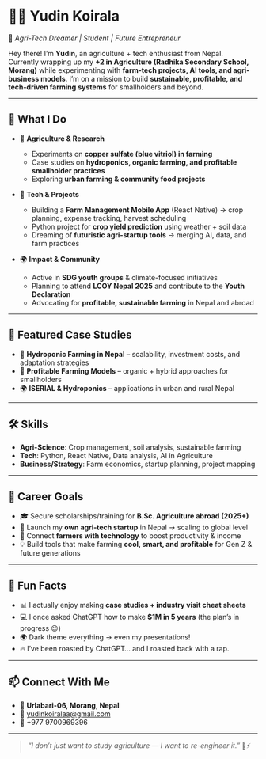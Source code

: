 # 👨‍🌾 Yudin Koirala  

🌱 *Agri-Tech Dreamer | Student | Future Entrepreneur*  

Hey there! I’m **Yudin**, an agriculture + tech enthusiast from Nepal.  
Currently wrapping up my **+2 in Agriculture (Radhika Secondary School, Morang)** while experimenting with **farm-tech projects, AI tools, and agri-business models**. I’m on a mission to build **sustainable, profitable, and tech-driven farming systems** for smallholders and beyond.  

---

## 🚀 What I Do  

- 🔬 **Agriculture & Research**  
  - Experiments on **copper sulfate (blue vitriol) in farming**  
  - Case studies on **hydroponics, organic farming, and profitable smallholder practices**  
  - Exploring **urban farming & community food projects**  

- 📱 **Tech & Projects**  
  - Building a **Farm Management Mobile App** (React Native) → crop planning, expense tracking, harvest scheduling  
  - Python project for **crop yield prediction** using weather + soil data  
  - Dreaming of **futuristic agri-startup tools** → merging AI, data, and farm practices  

- 🌍 **Impact & Community**  
  - Active in **SDG youth groups** & climate-focused initiatives  
  - Planning to attend **LCOY Nepal 2025** and contribute to the **Youth Declaration**  
  - Advocating for **profitable, sustainable farming** in Nepal and abroad  

---

## 📌 Featured Case Studies  

- 🥬 **Hydroponic Farming in Nepal** – scalability, investment costs, and adaptation strategies  
- 🌾 **Profitable Farming Models** – organic + hybrid approaches for smallholders  
- 🌍 **ISERIAL & Hydroponics** – applications in urban and rural Nepal  

---

## 🛠️ Skills  

- **Agri-Science**: Crop management, soil analysis, sustainable farming  
- **Tech**: Python, React Native, Data analysis, AI in Agriculture  
- **Business/Strategy**: Farm economics, startup planning, project mapping  

---

## 🎯 Career Goals  

- 🎓 Secure scholarships/training for **B.Sc. Agriculture abroad (2025+)**  
- 🌱 Launch my **own agri-tech startup** in Nepal → scaling to global level  
- 🤝 Connect **farmers with technology** to boost productivity & income  
- 💡 Build tools that make farming **cool, smart, and profitable** for Gen Z & future generations  

---

## 🧠 Fun Facts  

- 📊 I actually enjoy making **case studies + industry visit cheat sheets**  
- 💻 I once asked ChatGPT how to make **$1M in 5 years** (the plan’s in progress 😉)  
- 🌍 Dark theme everything → even my presentations!  
- 🔥 I’ve been roasted by ChatGPT… and I roasted back with a rap.  

---

## 📫 Connect With Me  

- 📍 **Urlabari-06, Morang, Nepal**  
- 📧 [yudinkoiralaa@gmail.com](mailto:yudinkoiralaa@gmail.com)  
- 📱 +977 9700969396  

---

> *“I don’t just want to study agriculture — I want to re-engineer it.”* 🌱⚡
